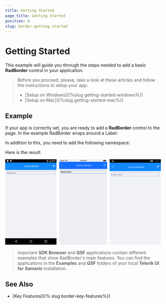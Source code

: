 ```yaml
---
title: Getting Started
page_title: Getting Started
position: 0
slug: border-getting-started
---
```


# Getting Started
   
This example will guide you through the steps needed to add a basic **RadBorder** control in your application.

>Before you proceed, please, take a look at these articles and follow the instructions to setup your app:
>
>- [Setup on Windows]({%slug getting-started-windows%})
>- [Setup on Mac]({%slug getting-started-mac%})


## Example

If your app is correctly set, you are ready to add a **RadBorder** control to the page. In the example RadBorder wraps around a Label: 

<snippet id='border-getting-started-xaml'/>

In addition to this, you need to add the following namespace:

<snippet id='xmlns-telerikprimitives'/>
<snippet id='ns-telerikprimitives'/>

Here is the result:

![Border Getting Started Example](../images/border-getting-started.png)

>important **SDK Browser** and **QSF** applications contain different examples that show RadBorder's main features. You can find the applications in the **Examples** and **QSF** folders of your local **Telerik UI for Xamarin** installation.

## See Also

- [Key Features]({% slug border-key-features%})